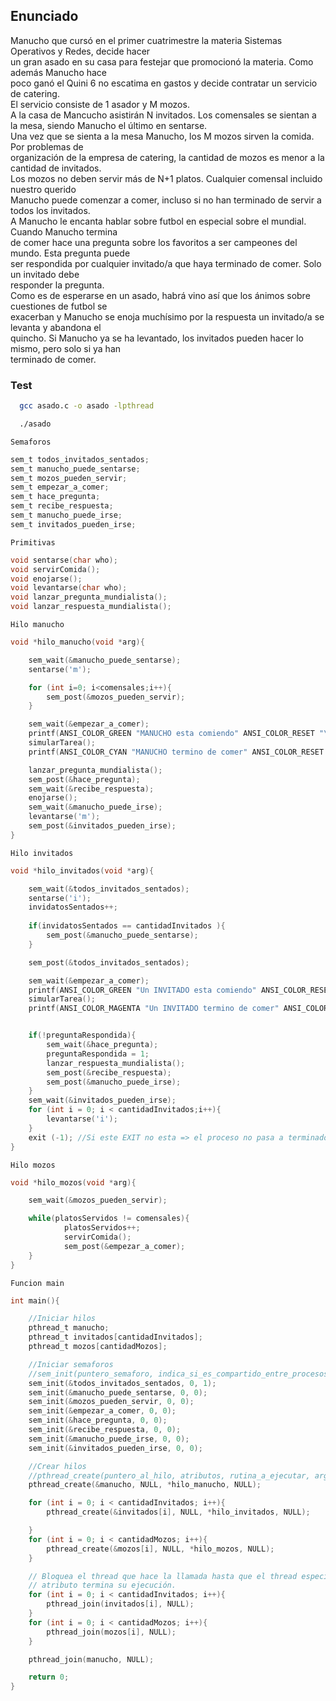 ## Enunciado
Manucho que cursó en el primer cuatrimestre la materia Sistemas Operativos y Redes, decide hacer  
un gran asado en su casa para festejar que promocionó la materia. Como además Manucho hace  
poco ganó el Quini 6 no escatima en gastos y decide contratar un servicio de catering.    
El servicio consiste de 1 asador y M mozos.  
A la casa de Mancucho asistirán N invitados. Los comensales se sientan a la mesa, siendo Manucho
el último en sentarse.  
Una vez que se sienta a la mesa Manucho, los M mozos sirven la comida. Por problemas de  
organización de la empresa de catering, la cantidad de mozos es menor a la cantidad de invitados.  
Los mozos no deben servir más de N+1 platos. Cualquier comensal incluido nuestro querido  
Manucho puede comenzar a comer, incluso si no han terminado de servir a todos los invitados.  
A Manucho le encanta hablar sobre futbol en especial sobre el mundial. Cuando Manucho termina  
de comer hace una pregunta sobre los favoritos a ser campeones del mundo. Esta pregunta puede  
ser respondida por cualquier invitado/a que haya terminado de comer. Solo un invitado debe  
responder la pregunta.  
Como es de esperarse en un asado, habrá vino así que los ánimos sobre cuestiones de futbol se  
exacerban y Manucho se enoja muchísimo por la respuesta un invitado/a se levanta y abandona el  
quincho. Si Manucho ya se ha levantado, los invitados pueden hacer lo mismo, pero solo si ya han  
terminado de comer.  

### Test

```bash
  gcc asado.c -o asado -lpthread
```
```bash
  ./asado
```

`Semaforos`
```c
sem_t todos_invitados_sentados;
sem_t manucho_puede_sentarse;
sem_t mozos_pueden_servir;
sem_t empezar_a_comer;
sem_t hace_pregunta;
sem_t recibe_respuesta;
sem_t manucho_puede_irse;
sem_t invitados_pueden_irse;
```


`Primitivas`
```c
void sentarse(char who);
void servirComida();
void enojarse();
void levantarse(char who);
void lanzar_pregunta_mundialista();
void lanzar_respuesta_mundialista();
```

`Hilo manucho`
```c
void *hilo_manucho(void *arg){

    sem_wait(&manucho_puede_sentarse);
    sentarse('m');

    for (int i=0; i<comensales;i++){
        sem_post(&mozos_pueden_servir);
    }

    sem_wait(&empezar_a_comer);
    printf(ANSI_COLOR_GREEN "MANUCHO esta comiendo" ANSI_COLOR_RESET "\n");
    simularTarea();
    printf(ANSI_COLOR_CYAN "MANUCHO termino de comer" ANSI_COLOR_RESET "\n");

    lanzar_pregunta_mundialista();
    sem_post(&hace_pregunta);
    sem_wait(&recibe_respuesta);
    enojarse();
    sem_wait(&manucho_puede_irse);
    levantarse('m');
    sem_post(&invitados_pueden_irse);
}
```

`Hilo invitados`
```c
void *hilo_invitados(void *arg){

    sem_wait(&todos_invitados_sentados);
    sentarse('i');
    invidatosSentados++;
    
    if(invidatosSentados == cantidadInvitados ){
        sem_post(&manucho_puede_sentarse);
    }

    sem_post(&todos_invitados_sentados);

    sem_wait(&empezar_a_comer);
    printf(ANSI_COLOR_GREEN "Un INVITADO esta comiendo" ANSI_COLOR_RESET "\n");
    simularTarea();
    printf(ANSI_COLOR_MAGENTA "Un INVITADO termino de comer" ANSI_COLOR_RESET "\n");


    if(!preguntaRespondida){
        sem_wait(&hace_pregunta);
        preguntaRespondida = 1;
        lanzar_respuesta_mundialista();
        sem_post(&recibe_respuesta);
        sem_post(&manucho_puede_irse);
    }
    sem_wait(&invitados_pueden_irse);
    for (int i = 0; i < cantidadInvitados;i++){
        levantarse('i');
    }
    exit (-1); //Si este EXIT no esta => el proceso no pasa a terminado. :( No se como hacer que termine sin necesidad de este exit().
}
```

`Hilo mozos`
```c
void *hilo_mozos(void *arg){

    sem_wait(&mozos_pueden_servir);

    while(platosServidos != comensales){
            platosServidos++;
            servirComida();
            sem_post(&empezar_a_comer);
    } 
}
```

`Funcion main`
```c
int main(){

    //Iniciar hilos
    pthread_t manucho;
    pthread_t invitados[cantidadInvitados];
    pthread_t mozos[cantidadMozos];

    //Iniciar semaforos
    //sem_init(puntero_semaforo, indica_si_es_compartido_entre_procesos, valor_inicial_semaforo)
    sem_init(&todos_invitados_sentados, 0, 1);
    sem_init(&manucho_puede_sentarse, 0, 0);
    sem_init(&mozos_pueden_servir, 0, 0);
    sem_init(&empezar_a_comer, 0, 0);
    sem_init(&hace_pregunta, 0, 0);
    sem_init(&recibe_respuesta, 0, 0);
    sem_init(&manucho_puede_irse, 0, 0);
    sem_init(&invitados_pueden_irse, 0, 0);

    //Crear hilos
    //pthread_create(puntero_al_hilo, atributos, rutina_a_ejecutar, argumentos_de_rutina);
    pthread_create(&manucho, NULL, *hilo_manucho, NULL);

    for (int i = 0; i < cantidadInvitados; i++){
        pthread_create(&invitados[i], NULL, *hilo_invitados, NULL);

    }
    for (int i = 0; i < cantidadMozos; i++){
        pthread_create(&mozos[i], NULL, *hilo_mozos, NULL);
    }

    // Bloquea el thread que hace la llamada hasta que el thread especificado como
    // atributo termina su ejecución.
    for (int i = 0; i < cantidadInvitados; i++){
        pthread_join(invitados[i], NULL);
    }
    for (int i = 0; i < cantidadMozos; i++){
        pthread_join(mozos[i], NULL);
    }

    pthread_join(manucho, NULL);

    return 0;
}
```
